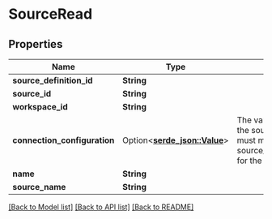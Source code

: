 # SourceRead

## Properties

Name | Type | Description | Notes
------------ | ------------- | ------------- | -------------
**source_definition_id** | **String** |  | 
**source_id** | **String** |  | 
**workspace_id** | **String** |  | 
**connection_configuration** | Option<[**serde_json::Value**](.md)> | The values required to configure the source. The schema for this must match the schema return by source_definition_specifications/get for the source. | 
**name** | **String** |  | 
**source_name** | **String** |  | 

[[Back to Model list]](../README.md#documentation-for-models) [[Back to API list]](../README.md#documentation-for-api-endpoints) [[Back to README]](../README.md)


